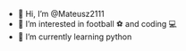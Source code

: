 - 👋 Hi, I’m @Mateusz2111
- 👀 I’m interested in football ⚽️ and coding 💻
- 🌱 I’m currently learning python
<!---
Mateusz2111/Mateusz2111 is a ✨ special ✨ repository because its `README.md` (this file) appears on your GitHub profile.
You can click the Preview link to take a look at your changes.
--->
